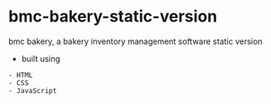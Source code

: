 # bmc-bakery-static-version
bmc bakery, a bakery inventory management software static version

* built using 
```
- HTML
- CSS
- JavaScript
```

